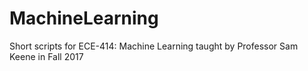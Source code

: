 # MachineLearning
Short scripts for ECE-414: Machine Learning taught by Professor Sam Keene in Fall 2017
